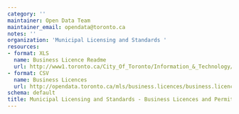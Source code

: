 ```yaml
---
category: ''
maintainer: Open Data Team
maintainer_email: opendata@toronto.ca
notes: ''
organization: 'Municipal Licensing and Standards '
resources:
- format: XLS
  name: Business Licence Readme
  url: http://www1.toronto.ca/City_Of_Toronto/Information_&_Technology/Open_Data/Data_Sets/Assets/Files/mls_business_licences_permits_readme.xls
- format: CSV
  name: Business Licences
  url: http://opendata.toronto.ca/mls/business.licences/business.licences.csv
schema: default
title: Municipal Licensing and Standards - Business Licences and Permits
---
```

